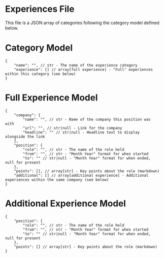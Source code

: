 # Experiences File
This file is a JSON array of categories following the category model defined below.

# Category Model
```
{
    "name": "", // str - The name of the experience category
    "experience": [] // array[full experience] - "Full" experiences within this category (see below)
}
```

# Full Experience Model
```
{
    "company": {
        "name": "", // str - Name of the company this position was with
        "url": "", // str|null - Link for the company
        "headline": "" // str|null - Headline text to display alongside the link
    },
    "position": {
        "role": "", // str - The name of the role held
        "from": "", // str - "Month Year" format for when started
        "to": "" // str|null - "Month Year" format for when ended, null for present
    },
    "points": [], // array[str] - Key points about the role (markdown)
    "additional": [] // array[additional experience] - Additional experiences within the same company (see below)
}
```

# Additional Experience Model
```
{
    "position": {
        "role": "", // str - The name of the role held
        "from": "", // str - "Month Year" format for when started
        "to": "" // str|null - "Month Year" format for when ended, null for present
    },
    "points": [] // array[str] - Key points about the role (markdown)
}
```
